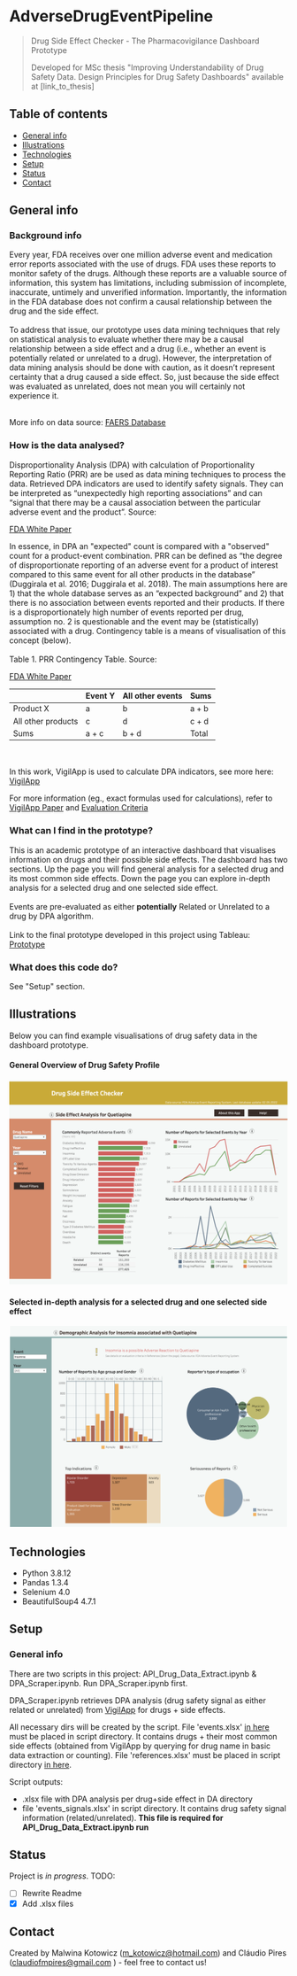 # AdverseDrugEventPipeline

> Drug Side Effect Checker - The Pharmacovigilance Dashboard Prototype
> 
> Developed for MSc thesis "Improving Understandability of Drug Safety Data. Design Principles for Drug Safety Dashboards" available at [link_to_thesis]




## Table of contents
* [General info](#general-info)
* [Illustrations](#illustrations)
* [Technologies](#technologies)
* [Setup](#setup)
* [Status](#status)
* [Contact](#contact)

## General info

<h3> Background info </h3>
Every year, FDA receives over one million adverse event and medication error reports associated with the use of drugs. FDA uses these reports to monitor safety of the drugs. Although these reports are a valuable source of information, this system has limitations, including submission of incomplete, inaccurate, untimely and unverified information. Importantly, the information in the FDA database does not confirm a causal relationship between the drug and the side effect. 
<br> </br>
To address that issue, our prototype uses data mining techniques that rely on statistical analysis to evaluate whether there may be a causal relationship between a side effect and a drug (i.e., whether an event is potentially related or unrelated to a drug). However, the interpretation of data mining analysis should be done with caution, as it doesn’t represent certainty that a drug caused a side effect. So, just because the side effect was evaluated as unrelated, does not mean you will certainly not experience it. 
<br> </br>

More info on data source: [FAERS Database](https://www.fda.gov/drugs/surveillance/questions-and-answers-fdas-adverse-event-reporting-system-faers)

<h3> How is the data analysed? </h3>
Disproportionality Analysis (DPA) with calculation of Proportionality Reporting Ratio (PRR) are be used as data mining techniques to process the data. Retrieved DPA indicators are used to identify safety signals. They can be interpreted as “unexpectedly high reporting associations” and can “signal that there may be a causal association between the particular adverse event and the product”. Source: 

[FDA White Paper](https://www.fda.gov/science-research/data-mining/data-mining-fda-white-paper)

In essence, in DPA an "expected" count is compared with a "observed" count for a product-event combination. PRR can be defined as “the degree of disproportionate reporting of an adverse event for a product of interest compared to this same event for all other products in the database” (Duggirala et al. 2016; Duggirala et al. 2018). The main assumptions here are 1) that the whole database serves as an “expected background” and 2) that there is no association between events reported and their products. If there is a disproportionately high number of events reported per drug, assumption no. 2 is questionable and the event may be (statistically) associated with a drug. Contingency table is a means of visualisation of this concept (below).
<br> </br>
Table 1. PRR Contingency Table. Source: 

[FDA White Paper](https://www.fda.gov/science-research/data-mining/data-mining-fda-white-paper)

|                    | Event Y | All other events | Sums  |
|--------------------|---------|------------------|-------|
| Product X          | a       | b                | a + b |
| All other products | c       | d                | c + d |
| Sums               | a + c   | b + d            | Total |

<br> </br>
In this work, VigilApp is used to calculate DPA indicators, see more here: [VigilApp](https://openvigil.pharmacology.uni-kiel.de/openvigilfda.php#)

For more information (eg., exact formulas used for calculations), refer to [VigilApp Paper](https://journals.plos.org/plosone/article?id=10.1371/journal.pone.0157753) and [Evaluation Criteria](https://onlinelibrary.wiley.com/doi/10.1002/pds.677)

<h3> What can I find in the prototype? </h3>

This is an academic prototype of an interactive dashboard that visualises information on drugs and their possible side effects. The dashboard has two sections. Up the page you will find general analysis for a selected drug and its most common side effects. Down the page you can explore in-depth analysis for a selected drug and one selected side effect.
<br> </br>
Events are pre-evaluated as either <b>potentially</b> Related or Unrelated to a drug by DPA algorithm. 
<br> </br>
Link to the final prototype developed in this project using Tableau: [Prototype](https://public.tableau.com/app/profile/cl.udio.pires4914/viz/DrugSideEffectChecker/DrugSideEffectChecker)

<h3> What does this code do? </h3>
See "Setup" section.

## Illustrations
Below you can find example visualisations of drug safety data in the dashboard prototype.

<h4> General Overview of Drug Safety Profile </h4>

![Dashboard1](img/dashboard1.png)

<h4> Selected in-depth analysis for a selected drug and one selected side effect </h4>

![Dashboard2](img/dashboard2.png)

## Technologies
* Python 3.8.12
* Pandas 1.3.4
* Selenium 4.0
* BeautifulSoup4 4.7.1

## Setup
<h3> General info </h3>
There are two scripts in this project: API_Drug_Data_Extract.ipynb & DPA_Scraper.ipynb. Run DPA_Scraper.ipynb first.

DPA_Scraper.ipynb retrieves DPA analysis (drug safety signal as either related or unrelated) from [VigilApp](https://openvigil.pharmacology.uni-kiel.de/openvigilfda.php#) for drugs + side effects.

All necessary dirs will be created by the script. File 'events.xlsx' [in here](required_excel_files/events.xlsx) must be placed in script directory. It contains drugs + their most common side effects (obtained from VigilApp by querying for drug name in basic data extraction or counting). File 'references.xlsx' must be placed in script directory [in here](required_excel_files/references.xlsx). 

Script outputs: 
- .xlsx file with DPA analysis per drug+side effect in DA directory
- file 'events_signals.xlsx' in script directory. It contains drug safety signal information (related/unrelated). <b>This file is required for API_Drug_Data_Extract.ipynb run </b>



## Status
Project is _in progress_. TODO: 
- [ ] Rewrite Readme
- [x] Add .xlsx files

## Contact
Created by Malwina Kotowicz (m_kotowicz@hotmail.com) and Cláudio Pires (claudiofmpires@gmail.com ) - feel free to contact us!
